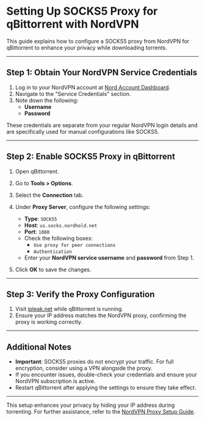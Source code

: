 # Setting Up SOCKS5 Proxy for qBittorrent with NordVPN

This guide explains how to configure a SOCKS5 proxy from NordVPN for qBittorrent to enhance your privacy while downloading torrents.

---

## **Step 1: Obtain Your NordVPN Service Credentials**

1. Log in to your NordVPN account at [Nord Account Dashboard](https://my.nordaccount.com/dashboard/nordvpn/manual-configuration/service-credentials/).
2. Navigate to the "Service Credentials" section.
3. Note down the following:
   - **Username**
   - **Password**

These credentials are separate from your regular NordVPN login details and are specifically used for manual configurations like SOCKS5.

---

## **Step 2: Enable SOCKS5 Proxy in qBittorrent**

1. Open qBittorrent.
2. Go to **Tools > Options**.
3. Select the **Connection** tab.
4. Under **Proxy Server**, configure the following settings:

   - **Type**: `SOCKS5`
   - **Host**: `us.socks.nordhold.net`
   - **Port**: `1080`
   - Check the following boxes:
     - `Use proxy for peer connections`
     - `Authentication`
   - Enter your **NordVPN service username** and **password** from Step 1.

5. Click **OK** to save the changes.

---

## **Step 3: Verify the Proxy Configuration**

1. Visit [ipleak.net](https://ipleak.net/) while qBittorrent is running.
2. Ensure your IP address matches the NordVPN proxy, confirming the proxy is working correctly.

---

## **Additional Notes**

- **Important**: SOCKS5 proxies do not encrypt your traffic. For full encryption, consider using a VPN alongside the proxy.
- If you encounter issues, double-check your credentials and ensure your NordVPN subscription is active.
- Restart qBittorrent after applying the settings to ensure they take effect.

---

This setup enhances your privacy by hiding your IP address during torrenting. For further assistance, refer to the [NordVPN Proxy Setup Guide](https://support.nordvpn.com/hc/en-us/articles/20195967385745-NordVPN-proxy-setup-for-qBittorrent).
